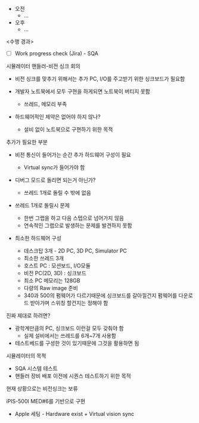 - 오전
	- ...
- 오후
	- ...

<수행 경과>
- [ ] Work progress check (Jira) - SQA

시뮬레이터 핸들러-비전 싱크 회의
- 비전 싱크를 맞추기 위해서는 추가 PC, I/O를 주고받기 위한 싱크보드가 필요함
- 개발자 노트북에서 모두 구현을 하게되면 노트북이 버티지 못함
	- 쓰레드, 메모리 부족

- 하드웨어적인 제약은 없어야 하지 않나?
	- 설비 없이 노트북으로 구현하기 위한 목적

추가가 필요한 부분
- 비전 통신이 들어가는 순간 추가 하드웨어 구성이 필요
	- Virtual sync가 들어가야 함

- 디버그 모드로 돌리면 되는거 아닌가?
	- 쓰레드 1개로 돌릴 수 밖에 없음

- 쓰레드 1개로 돌릴시 문제
	- 한번 그랩을 하고 다음 스텝으로 넘어가지 않음
	- 연속적인 그랩으로 발생하는 문제를 발견하지 못함

- 최소한 하드웨어 구성
	- 데스크탑 3개 - 2D PC, 3D PC, Simulator PC
	- 최소한 쓰레드 3개
	- 호스트 PC : 모션보드, I/O모듈
	- 비전 PC(2D, 3D) : 싱크보드
	- 최소 PC 메모리는 128GB
	- 다량의 Raw image 준비
	- 340과 500의 펌웨어가 다르기때문에 싱크보드를 갈아낄건지 펌웨어를 다운로드 받아가며 스위칭 할건지는 정해야 함

진짜 제대로 하려면?
- 광학계만큼의 PC, 싱크보드 이런걸 모두 갖춰야 함
	- 실제 설비에서는 쓰레드를 6개~7개 사용함
- 테스트베드를 구성한 것이 있기때문에 그것을 활용하면 됨

시뮬레이터의 목적
- SQA 시스템 테스트
- 핸들러 장비 배포 이전에 시퀀스 테스트하기 위한 목적

현재 상황으로는 비전싱크는 보류

iPIS-500I MED#6를 기반으로 구현
- Apple 세팅 - Hardware exist + Virtual vision sync